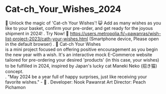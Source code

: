 # Cat-ch_Your_Wishes_2024
🌠 Unlock the magic of 'Cat-ch Your Wishes'! 😺
Add as many wishes as you like to your basket, confirm your pre-order, and get ready for the joyous shipment in 2024! 
.
Try Now! 
📌 https://users.metropolia.fi/~pawanras/wish-list-project-2023/cath-your-wishes.html
(Smartphone device, Please open in the default browser) 
.
🌟 Cat-ch Your Wishes  
is a mini project focused on offering positive encouragement as you begin the new year with a wish. 
It's an interactive mock E-Commerce website tailored for pre-ordering your desired 'products' (in this case, your wishes) to be fulfilled in 2024, 
inspired by Japan's lucky cat Maneki Neko (招き猫) concept.  
.
"May 2024 be a year full of happy surprises, just like receiving your favorite wishes." - 🥳 
.
Developer:  Nook Pawanrat
Art Director: Peach Pichamon
